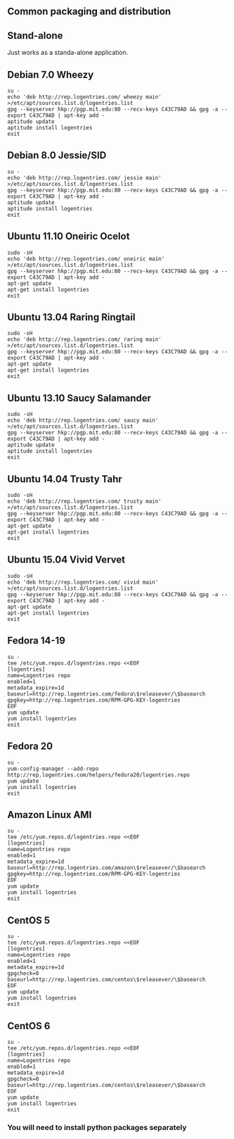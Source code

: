 Common packaging and distribution
---------------------------------


Stand-alone
-----------

Just works as a standa-alone application.


Debian 7.0 Wheezy
------------------
```
su -
echo 'deb http://rep.logentries.com/ wheezy main' >/etc/apt/sources.list.d/logentries.list
gpg --keyserver hkp://pgp.mit.edu:80 --recv-keys C43C79AD && gpg -a --export C43C79AD | apt-key add -
aptitude update
aptitude install logentries
exit
```


Debian 8.0 Jessie/SID
---------------------
```
su -
echo 'deb http://rep.logentries.com/ jessie main' >/etc/apt/sources.list.d/logentries.list
gpg --keyserver hkp://pgp.mit.edu:80 --recv-keys C43C79AD && gpg -a --export C43C79AD | apt-key add -
aptitude update
aptitude install logentries
exit
```


Ubuntu 11.10 Oneiric Ocelot
-----------------------------
```
sudo -sH
echo 'deb http://rep.logentries.com/ oneiric main' >/etc/apt/sources.list.d/logentries.list
gpg --keyserver hkp://pgp.mit.edu:80 --recv-keys C43C79AD && gpg -a --export C43C79AD | apt-key add -
apt-get update
apt-get install logentries
exit
```


Ubuntu 13.04 Raring Ringtail
-----------------------------
```
sudo -sH
echo 'deb http://rep.logentries.com/ raring main' >/etc/apt/sources.list.d/logentries.list
gpg --keyserver hkp://pgp.mit.edu:80 --recv-keys C43C79AD && gpg -a --export C43C79AD | apt-key add -
apt-get update
apt-get install logentries
exit
```


Ubuntu 13.10 Saucy Salamander
-----------------------------
```
sudo -sH
echo 'deb http://rep.logentries.com/ saucy main' >/etc/apt/sources.list.d/logentries.list
gpg --keyserver hkp://pgp.mit.edu:80 --recv-keys C43C79AD && gpg -a --export C43C79AD | apt-key add -
aptitude update
aptitude install logentries
exit
```


Ubuntu 14.04 Trusty Tahr
------------------------
```
sudo -sH
echo 'deb http://rep.logentries.com/ trusty main' >/etc/apt/sources.list.d/logentries.list
gpg --keyserver hkp://pgp.mit.edu:80 --recv-keys C43C79AD && gpg -a --export C43C79AD | apt-key add -
apt-get update
apt-get install logentries
exit
```


Ubuntu 15.04 Vivid Vervet
-------------------------
```
sudo -sH
echo 'deb http://rep.logentries.com/ vivid main' >/etc/apt/sources.list.d/logentries.list
gpg --keyserver hkp://pgp.mit.edu:80 --recv-keys C43C79AD && gpg -a --export C43C79AD | apt-key add -
apt-get update
apt-get install logentries
exit
```


Fedora 14-19
------------
```
su -
tee /etc/yum.repos.d/logentries.repo <<EOF
[logentries]
name=Logentries repo
enabled=1
metadata_expire=1d
baseurl=http://rep.logentries.com/fedora\$releasever/\$basearch
gpgkey=http://rep.logentries.com/RPM-GPG-KEY-logentries
EOF
yum update
yum install logentries
exit
```


Fedora 20
---------
```
su -
yum-config-manager --add-repo http://rep.logentries.com/helpers/fedora20/logentries.repo
yum update
yum install logentries
exit
```


Amazon Linux AMI
-------------
```
su -
tee /etc/yum.repos.d/logentries.repo <<EOF
[logentries]
name=Logentries repo
enabled=1
metadata_expire=1d
baseurl=http://rep.logentries.com/amazon\$releasever/\$basearch
gpgkey=http://rep.logentries.com/RPM-GPG-KEY-logentries
EOF
yum update
yum install logentries
exit
```


CentOS 5
--------
```
su -
tee /etc/yum.repos.d/logentries.repo <<EOF
[logentries]
name=Logentries repo
enabled=1
metadata_expire=1d
gpgcheck=0
baseurl=http://rep.logentries.com/centos\$releasever/\$basearch
EOF
yum update
yum install logentries
exit
```


CentOS 6
--------
```
su -
tee /etc/yum.repos.d/logentries.repo <<EOF
[logentries]
name=Logentries repo
enabled=1
metadata_expire=1d
gpgcheck=0
baseurl=http://rep.logentries.com/centos\$releasever/\$basearch
EOF
yum update
yum install logentries
exit
```


### You will need to install python packages separately

